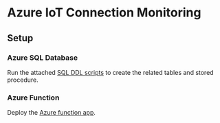 # Azure IoT Connection Monitoring

## Setup

### Azure SQL Database

Run the attached [SQL DDL scripts](https://github.com/terrymandin/AzureIoTConnectionMonitoring/tree/main/sql) to create the related tables and stored procedure.

### Azure Function

Deploy the [Azure function app](AzureIoTConnectionMonitoring.csproj).  
